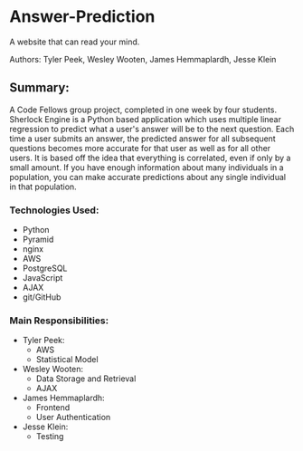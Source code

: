 # Answer-Prediction
A website that can read your mind.

Authors: Tyler Peek, Wesley Wooten, James Hemmaplardh, Jesse Klein


## Summary:
A Code Fellows group project, completed in one week by four students. Sherlock Engine is a Python based application which uses multiple linear regression to predict what a user's answer will be to the next question. Each time a user submits an answer, the predicted answer for all subsequent questions becomes more accurate for that user as well as for all other users. It is based off the idea that everything is correlated, even if only by a small amount. If you have enough information about many individuals in a population, you can make accurate predictions about any single individual in that population.

### Technologies Used:
 * Python
 * Pyramid
 * nginx
 * AWS
 * PostgreSQL
 * JavaScript
 * AJAX
 * git/GitHub
 
### Main Responsibilities:
 * Tyler Peek:
   * AWS
   * Statistical Model
 * Wesley Wooten:
   * Data Storage and Retrieval
   * AJAX
 * James Hemmaplardh:
   * Frontend
   * User Authentication
 * Jesse Klein:
   * Testing
